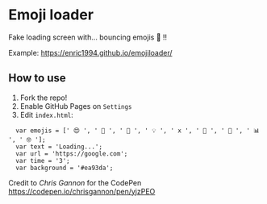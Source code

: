 # Emoji loader

Fake loading screen with... bouncing emojis 🤯 !!

Example: https://enric1994.github.io/emojiloader/

## How to use
1. Fork the repo!
2. Enable GitHub Pages on `Settings`
3. Edit `index.html`:

```
  var emojis = [' 😍 ', ' 📖 ', ' 🤔 ', ' 💡 ', ' x ', ' 🚀 ', ' 🤯 ', ' 📊 ', ' 🤓 '];
  var text = 'Loading...';
  var url = 'https://google.com';
  var time = '3';
  var background = '#ea93da';
  ```

Credit to *Chris Gannon* for the CodePen https://codepen.io/chrisgannon/pen/yjzPEO